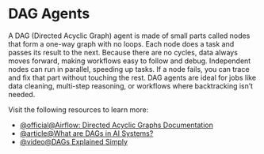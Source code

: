 # DAG Agents

A DAG (Directed Acyclic Graph) agent is made of small parts called nodes that form a one-way graph with no loops. Each node does a task and passes its result to the next. Because there are no cycles, data always moves forward, making workflows easy to follow and debug. Independent nodes can run in parallel, speeding up tasks. If a node fails, you can trace and fix that part without touching the rest. DAG agents are ideal for jobs like data cleaning, multi-step reasoning, or workflows where backtracking isn’t needed.

Visit the following resources to learn more:

- [@official@Airflow: Directed Acyclic Graphs Documentation](https://airflow.apache.org/docs/apache-airflow/stable/concepts/dags.html)
- [@article@What are DAGs in AI Systems?](https://www.restack.io/p/version-control-for-ai-answer-what-is-dag-in-ai-cat-ai)
- [@video@DAGs Explained Simply](https://www.youtube.com/watch?v=1Yh5S-S6wsI)
